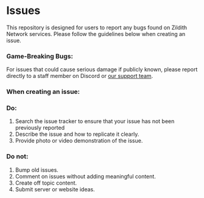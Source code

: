 Issues
=====

This repository is designed for users to report any bugs found on Zildith Network services. Please follow the guidelines below when creating an issue.

### Game-Breaking Bugs:

For issues that could cause serious damage if publicly known, please report directly to a staff member on Discord or [our support team](mailto:zildithnetwork@gmail.com).

### When creating an issue:

### Do: 

1. Search the issue tracker to ensure that your issue has not been previously reported
2. Describe the issue and how to replicate it clearly.
3. Provide photo or video demonstration of the issue.

### Do not:

1. Bump old issues.
2. Comment on issues without adding meaningful content.
3. Create off topic content.
4. Submit server or website ideas. 
